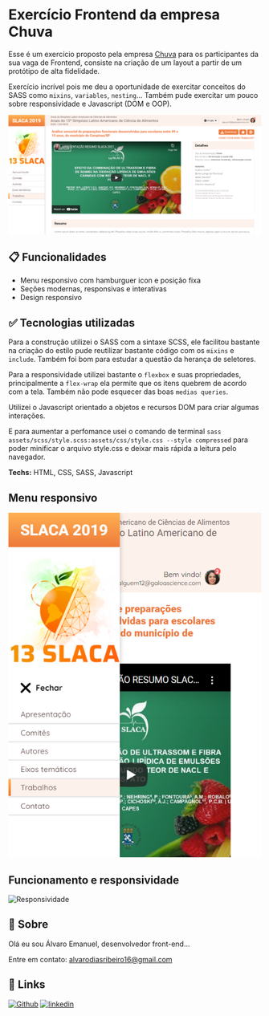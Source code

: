 
# Exercício Frontend da empresa Chuva

Esse é um exercício proposto pela empresa [Chuva](https://chuva.net.br/) para os participantes da sua vaga de Frontend, consiste na criação de um layout a partir de um protótipo de alta fidelidade. 

Exercício incrível pois me deu a oportunidade de exercitar conceitos do SASS como `mixins`, `variables`, `nesting`... Também pude exercitar um pouco sobre responsividade e Javascript (DOM e OOP).

![Print da home do projeto](images\readme-presentation-images\print-tela-exercicio.png)




## 📋 Funcionalidades

 - Menu responsivo com hamburguer icon e posição fixa
 - Seções modernas, responsivas e interativas
 - Design responsivo

## ✅ Tecnologias utilizadas

Para a construção utilizei o SASS com a sintaxe SCSS, ele facilitou bastante na criação do estilo pude reutilizar bastante código com os `mixins` e `include`. Também foi bom para estudar a questão da herança de seletores.

Para a responsividade utilizei bastante o `flexbox` e suas propriedades, principalmente a `flex-wrap` ela permite que os itens quebrem de acordo com a tela. Também não pode esquecer das boas `medias queries`.

Utilizei o Javascript orientado a objetos e recursos DOM para criar algumas interações. 

E para aumentar a perfomance usei o comando de terminal `sass assets/scss/style.scss:assets/css/style.css --style compressed` para poder minificar o arquivo style.css e deixar mais rápida a leitura pelo navegador.

**Techs:** HTML, CSS, SASS, Javascript


## Menu responsivo

![Funcionamento do menu responsivo](images\readme-presentation-images\responsividade-exercicio.png)


## Funcionamento e responsividade

![Responsividade](images\readme-presentation-images\Exercício-Frontend.gif)


## 🚀 Sobre
Olá eu sou Álvaro Emanuel, desenvolvedor front-end...

Entre em contato: alvarodiasribeiro16@gmail.com


## 🔗 Links
[![Github](https://img.shields.io/badge/my_portfolio-000?style=for-the-badge&logo=ko-fi&logoColor=white)](https://github.com/AlvaroEmanuel20/)
[![linkedin](https://img.shields.io/badge/linkedin-0A66C2?style=for-the-badge&logo=linkedin&logoColor=white)](https://www.linkedin.com/alvaroemanuel20)

